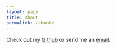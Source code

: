 ```yaml
---
layout: page
title: About
permalink: /about/
---
```


Check out my [Github](http;//github.com/ruthlessammo) or send me an [email](mailto:williamhilton@tuta.io). 
